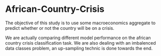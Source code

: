 # African-Country-Crisis
The objective of this study is to use some macroeconomics aggregate to predict whether or not the country will be on a crisis.

We are actually comparing different model performance on the african country crisis classification task. We are also dealing with an imbalenced data classes problem, an up-sampling technic is done towards the end.
